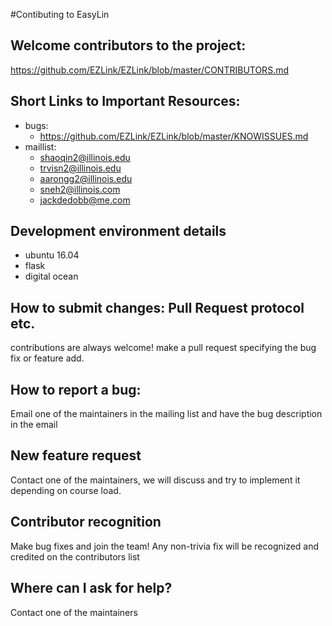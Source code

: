 
#Contibuting to EasyLin

## Welcome contributors to the project: 

https://github.com/EZLink/EZLink/blob/master/CONTRIBUTORS.md


## Short Links to Important Resources:

* bugs: 
    + https://github.com/EZLink/EZLink/blob/master/KNOWISSUES.md
* maillist: 
    + shaoqin2@illinois.edu
    + trvisn2@illinois.edu
    + aarongg2@illinois.edu
    + sneh2@illinois.com
    + jackdedobb@me.com

## Development environment details
* ubuntu 16.04
* flask
* digital ocean

## How to submit changes: Pull Request protocol etc. 

contributions are always welcome! make a pull request specifying the bug fix or feature add.

## How to report a bug: 
  Email one of the maintainers in the mailing list and have the bug description in the email
        
## New feature request

Contact one of the maintainers, we will discuss and try to implement it depending on course load.

## Contributor recognition

Make bug fixes and join the team! Any non-trivia fix will be recognized and credited on the contributors list

## Where can I ask for help?

Contact one of the maintainers
